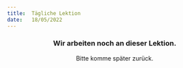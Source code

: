 ```yaml
---
title:  Tägliche Lektion
date:   18/05/2022
---
```


### <center>Wir arbeiten noch an dieser Lektion.</center>
<center>Bitte komme später zurück.</center>